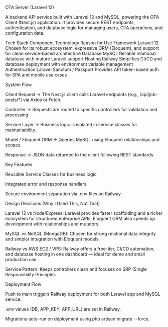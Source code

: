OTA Server (Laravel 12)

A backend API service built with Laravel 12 and MySQL, powering the OTA Client (Next.js) application.
It provides secure REST endpoints, authentication, and database logic for managing users, OTA operations, and configuration data.

Tech Stack
Component Technology Reason for Use
Framework Laravel 12 Chosen for its robust ecosystem, expressive ORM (Eloquent), and support for clean service-based architecture
Database MySQL Reliable relational database with mature Laravel support
Hosting Railway Simplifies CI/CD and database deployment with environment variable management
Authentication Laravel Sanctum / Passport Provides API token-based auth for SPA and mobile use cases

System Flow

Client Request → The Next.js client calls Laravel endpoints (e.g., /api/job-posts/\*) via Axios or Fetch.

Controller → Requests are routed to specific controllers for validation and processing.

Service Layer → Business logic is isolated in service classes for maintainability.

Model / Eloquent ORM → Queries MySQL using Eloquent relationships and scopes.

Response → JSON data returned to the client following REST standards.

Key Features

Reusable Service Classes for business logic

Integrated error and response handlers

Secure environment separation via .env files on Railway

Design Decisions (Why I Used This, Not That)

Laravel 12 vs Node/Express: Laravel provides faster scaffolding and a richer ecosystem for structured enterprise APIs. Eloquent ORM also speeds up development with relationships and mutators.

MySQL vs NoSQL (MongoDB): Chosen for strong relational data integrity and simpler integration with Eloquent models.

Railway vs AWS EC2 / VPS: Railway offers a free-tier, CI/CD automation, and database hosting in one dashboard — ideal for demo and small production use.

Service Pattern: Keeps controllers clean and focuses on SRP (Single Responsibility Principle).

Deployment Flow

Push to main triggers Railway deployment for both Laravel app and MySQL service.

.env values (DB, APP_KEY, APP_URL) are set in Railway.

Migrations auto-run on deployment using php artisan migrate --force.

